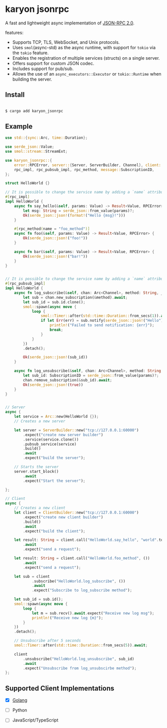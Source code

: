 # karyon jsonrpc

A fast and lightweight async implementation of [JSON-RPC
2.0](https://www.jsonrpc.org/specification).

features: 
- Supports TCP, TLS, WebSocket, and Unix protocols.
- Uses `smol`(async-std) as the async runtime, with support for `tokio` via the 
  `tokio` feature.
- Enables the registration of multiple services (structs) on a single server.
- Offers support for custom JSON codec.
- Includes support for pub/sub.  
- Allows the use of an `async_executors::Executor` or `tokio::Runtime` when building
  the server.


## Install 

```bash
    
$ cargo add karyon_jsonrpc 

```

## Example

```rust
use std::{sync::Arc, time::Duration};

use serde_json::Value;
use smol::stream::StreamExt;

use karyon_jsonrpc::{
    error::RPCError, server::{Server, ServerBuilder, Channel}, client::ClientBuilder,
    rpc_impl, rpc_pubsub_impl, rpc_method, message::SubscriptionID,
};

struct HelloWorld {}

// It is possible to change the service name by adding a `name` attribute 
#[rpc_impl]
impl HelloWorld {
    async fn say_hello(&self, params: Value) -> Result<Value, RPCError> {
        let msg: String = serde_json::from_value(params)?;
        Ok(serde_json::json!(format!("Hello {msg}!")))
    }

    #[rpc_method(name = "foo_method")]
    async fn foo(&self, params: Value) -> Result<Value, RPCError> {
        Ok(serde_json::json!("foo!"))
    }

    async fn bar(&self, params: Value) -> Result<Value, RPCError> {
        Ok(serde_json::json!("bar!"))
    }
}


// It is possible to change the service name by adding a `name` attribute 
#[rpc_pubsub_impl]
impl HelloWorld {
    async fn log_subscribe(&self, chan: Arc<Channel>, method: String, _params: Value) -> Result<Value, RPCError> {
        let sub = chan.new_subscription(&method).await;
        let sub_id = sub.id.clone();
        smol::spawn(async move {
            loop {
                smol::Timer::after(std::time::Duration::from_secs(1)).await;
                if let Err(err) = sub.notify(serde_json::json!("Hello")).await {
                    println!("Failed to send notification: {err}");
                    break;
                }
            }
        })
        .detach();

        Ok(serde_json::json!(sub_id))
    }

    async fn log_unsubscribe(&self, chan: Arc<Channel>, method: String, params: Value) -> Result<Value, RPCError> {
        let sub_id: SubscriptionID = serde_json::from_value(params)?;
        chan.remove_subscription(&sub_id).await;
        Ok(serde_json::json!(true))
    }
}


// Server
async {
    let service = Arc::new(HelloWorld {});
    // Creates a new server

    let server = ServerBuilder::new("tcp://127.0.0.1:60000")
        .expect("create new server builder")
        .service(service.clone())
        .pubsub_service(service)
        .build()
        .await
        .expect("build the server");

    // Starts the server
    server.start_block()
        .await
        .expect("Start the server");

};

// Client
async {
    // Creates a new client
    let client = ClientBuilder::new("tcp://127.0.0.1:60000")
        .expect("create new client builder")
        .build()
        .await
        .expect("build the client");

    let result: String = client.call("HelloWorld.say_hello", "world".to_string())
        .await
        .expect("send a request");

    let result: String = client.call("HelloWorld.foo_method", ())
        .await
        .expect("send a request");

    let sub = client
            .subscribe("HelloWorld.log_subscribe", ())
            .await
            .expect("Subscribe to log_subscribe method");

    let sub_id = sub.id();
    smol::spawn(async move {
        loop {
            let m = sub.recv().await.expect("Receive new log msg");
            println!("Receive new log {m}");
        }
    })
    .detach();

    // Unsubscribe after 5 seconds
    smol::Timer::after(std::time::Duration::from_secs(5)).await;

    client
        .unsubscribe("HelloWorld.log_unsubscribe", sub_id)
        .await
        .expect("Unsubscribe from log_unsubscirbe method");
};

```

## Supported Client Implementations 

- [X] [Golang](https://github.com/karyontech/karyon-go)
- [ ] Python 
- [ ] JavaScript/TypeScript 


